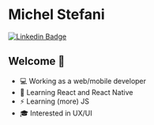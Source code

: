 # Michel Stefani 

[![Linkedin Badge](https://img.shields.io/badge/-LinkedIn-blue?style=flat-square&logo=Linkedin&logoColor=white&link=https://www.linkedin.com/in/k-schaeffer/)](https://www.linkedin.com/in/michelstefanii)

## Welcome 👋

- 💻 Working as a web/mobile developer
- 🌱 Learning React and React Native
- ⚡ Learning (more) JS
- :mortar_board: Interested in UX/UI
